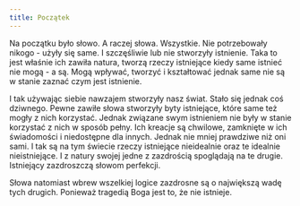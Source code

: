 ```yaml
---
title: Początek
---
```


Na początku było słowo. A raczej słowa. Wszystkie. 
Nie potrzebowały nikogo - użyły się same. I szczęśliwie lub nie stworzyły istnienie.
Taka to jest właśnie ich zawiła natura, tworzą rzeczy istniejące kiedy same istnieć nie mogą - a są.
Mogą wpływać, tworzyć i kształtować jednak same nie są w stanie zaznać czym jest istnienie.

I tak używając siebie nawzajem stworzyły nasz świat.
Stało się jednak coś dziwnego. Pewne zawiłe słowa stworzyły byty istniejące, które same też mogły z nich korzystać.
Jednak związane swym istnieniem nie były w stanie korzystać z nich w sposób pełny.
Ich kreacje są chwilowe, zamknięte w ich świadomości i niedostępne dla innych. Jednak nie mniej prawdziwe niż oni sami.
I tak są na tym świecie rzeczy istniejące nieidealnie oraz te idealnie nieistniejące. 
I z natury swojej jedne z zazdrością spoglądają na te drugie. 
Istniejący zazdroszczą słowom perfekcji. 

Słowa natomiast wbrew wszelkiej logice zazdrosne są o największą wadę tych drugich. Ponieważ tragedią Boga jest to, że nie istnieje.
